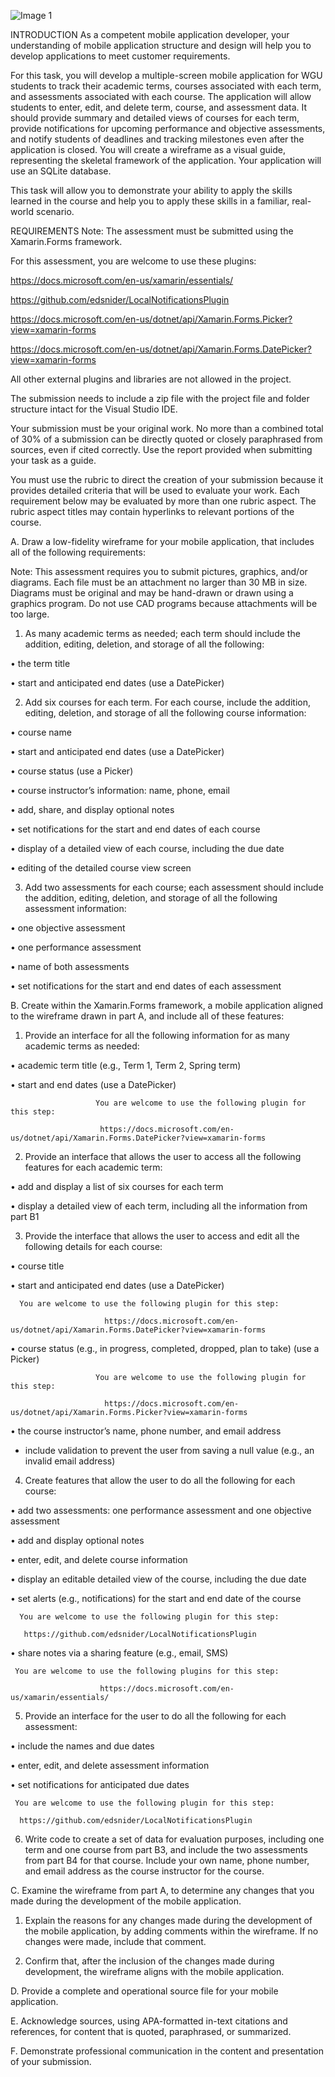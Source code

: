 ![Image 1](https://github.com/[dasigma]/[WGUCourseTracker]/blob/[master]/image.jpg?raw=true)

INTRODUCTION
As a competent mobile application developer, your understanding of mobile application structure and design will help you to develop applications to meet customer requirements.



For this task, you will develop a multiple-screen mobile application for WGU students to track their academic terms, courses associated with each term, and assessments associated with each course. The application will allow students to enter, edit, and delete term, course, and assessment data. It should provide summary and detailed views of courses for each term, provide notifications for upcoming performance and objective assessments, and notify students of deadlines and tracking milestones even after the application is closed. You will create a wireframe as a visual guide, representing the skeletal framework of the application. Your application will use an SQLite database.



This task will allow you to demonstrate your ability to apply the skills learned in the course and help you to apply these skills in a familiar, real-world scenario.

REQUIREMENTS
Note: The assessment must be submitted using the Xamarin.Forms framework. 

For this assessment, you are welcome to use these plugins:


https://docs.microsoft.com/en-us/xamarin/essentials/

https://github.com/edsnider/LocalNotificationsPlugin

https://docs.microsoft.com/en-us/dotnet/api/Xamarin.Forms.Picker?view=xamarin-forms

https://docs.microsoft.com/en-us/dotnet/api/Xamarin.Forms.DatePicker?view=xamarin-forms


All other external plugins and libraries are not allowed in the project.



The submission needs to include a zip file with the project file and folder structure intact for the Visual Studio IDE.



Your submission must be your original work. No more than a combined total of 30% of a submission can be directly quoted or closely paraphrased from sources, even if cited correctly. Use the report provided when submitting your task as a guide.

 You must use the rubric to direct the creation of your submission because it provides detailed criteria that will be used to evaluate your work. Each requirement below may be evaluated by more than one rubric aspect. The rubric aspect titles may contain hyperlinks to relevant portions of the course.



A.  Draw a low-fidelity wireframe for your mobile application, that includes all of the following requirements:


Note: This assessment requires you to submit pictures, graphics, and/or diagrams. Each file must be an attachment no larger than 30 MB in size. Diagrams must be original and may be hand-drawn or drawn using a graphics program. Do not use CAD programs because attachments will be too large.




1.  As many academic terms as needed; each  term should include the addition, editing, deletion, and storage of all  the following:

•   the term title

•   start and anticipated end dates (use a DatePicker)

2.  Add six courses for each  term. For each  course, include the addition, editing, deletion, and storage of all  the following course information:

•   course name

•   start and anticipated end dates (use a DatePicker)

•   course status (use a Picker)

•   course instructor’s information: name, phone, email

•   add, share, and display optional notes

•   set notifications for the start and end dates of each  course 

•   display of a detailed view of each  course, including the due date

•   editing of the detailed course view screen

3.  Add two assessments for each  course; each  assessment should include the addition, editing, deletion, and storage of all  the following assessment information:

•   one objective assessment

•   one performance assessment

•   name of both  assessments

•   set notifications for the start and end dates of each  assessment


B.  Create within the Xamarin.Forms framework, a mobile application aligned to the wireframe drawn in part A, and include all  of these features:

1.  Provide an interface for all  the following information for as many academic terms as needed:

•   academic term title (e.g., Term 1, Term 2, Spring term)

•   start and end dates (use a DatePicker)

                       You are welcome to use the following plugin for this step:

                        https://docs.microsoft.com/en-us/dotnet/api/Xamarin.Forms.DatePicker?view=xamarin-forms

2.  Provide an interface that allows the user to access all the following features for each academic term:

•   add and display a list of six courses for each term

•   display a detailed view of each  term, including all  the information from part B1

3.  Provide the interface that allows the user to access and edit all  the following details for each course:

•   course title

•   start and anticipated end dates (use a DatePicker)

      You are welcome to use the following plugin for this step:

                         https://docs.microsoft.com/en-us/dotnet/api/Xamarin.Forms.DatePicker?view=xamarin-forms

•   course status (e.g., in progress, completed, dropped, plan to take) (use a Picker)

                       You are welcome to use the following plugin for this step:

                         https://docs.microsoft.com/en-us/dotnet/api/Xamarin.Forms.Picker?view=xamarin-forms

•   the course instructor’s name, phone number, and email address
- include validation to prevent the user from saving a null value (e.g., an invalid email address)

4.  Create features that allow the user to do all  the following for each course:

•   add two assessments: one performance assessment and one objective assessment

•   add and display optional notes

•   enter, edit, and delete course information

•   display an editable detailed view of the course, including the due date

•   set alerts (e.g., notifications) for the start and end date of the course

      You are welcome to use the following plugin for this step:

       https://github.com/edsnider/LocalNotificationsPlugin

•   share notes via a sharing feature (e.g., email, SMS)

     You are welcome to use the following plugins for this step:

                        https://docs.microsoft.com/en-us/xamarin/essentials/

5.  Provide an interface for the user to do all  the following for each  assessment:

•   include the names and due dates

•   enter, edit, and delete assessment information

•   set notifications for anticipated due dates

     You are welcome to use the following plugin for this step:

      https://github.com/edsnider/LocalNotificationsPlugin

6.  Write code to create a set of data for evaluation purposes, including one term and one course from part B3, and include the two assessments from part B4 for that course. Include your own name, phone number, and email address as the course instructor for the course.



C.  Examine the wireframe from part A, to determine any changes that you made during the development of the mobile application.

1.  Explain the reasons for any changes made during the development of the mobile application, by adding comments within the wireframe. If no changes were made, include that comment.

2.   Confirm that, after the inclusion of the changes made during development, the wireframe aligns with the mobile application.


D.  Provide a complete and operational source file for your mobile application.


E.  Acknowledge sources, using APA-formatted in-text citations and references, for content that is quoted, paraphrased, or summarized.


F.  Demonstrate professional communication in the content and presentation of your submission.
